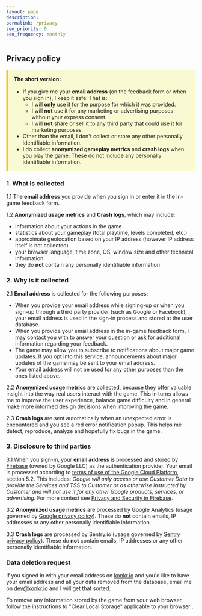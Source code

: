 ```yaml
---
layout: page
description:
permalink: /privacy
seo_priority: 0
seo_frequency: monthly
---
```


## Privacy policy

<div style="padding:16px; background-color: lightgoldenrodyellow;margin: 0px;margin-bottom:16px; border-left: 4px solid #ffc107">
<b>The short version:</b>
<ul style="margin-bottom: 0; margin-top: 16px">
 <li>
  If you give me your <b>email address</b> (on the feedback form or when you sign in), I keep it safe. That is:
  <ul>   
    <li> I will <b>only</b> use it for the purpose for which it was provided. </li>
    <li> I will <b>not</b> use it for any marketing or advertising purposes without your express consent.</li>
    <li> I will <b>not</b> share or sell it to any third party that could use it for marketing purposes.</li>
  </ul>
 </li>
 <li>Other than the email, I don't collect or store any other personally identifiable information. </li>
 <li>I do collect <b>anonymized gameplay metrics</b> and <b>crash logs</b> when you play the game. These do not include any personally identifiable information.</li>
</ul>
</div>


### 1. What is collected

1.1 The **email address** you provide when you sign in or enter it in the in-game feedback form. 
 
1.2 **Anonymized usage metrics** and **Crash logs**, which may include:
    
  * information about your actions in the game 
  * statistics about your gameplay (total playtime, levels completed, etc.)
  * approximate geolocation based on your IP address (however IP address itself is not collected)
  * your browser language, time zone, OS, window size and other technical information
  * they do **not** contain any personally identifiable information
 
### 2. Why is it collected

2.1 **Email address** is collected for the following purposes:
 
 * When you provide your email address while signing-up or when you sign-up through a third party provider (such as Google or Facebook),
     your email address is used in the sign-in process and stored at the user database.
 * When you provide your email address in the in-game feedback form, I may contact you with to answer your question 
   or ask for additional information regarding your feedback. 
 * The game may allow you to subscribe to notifications about major game updates.
 If you opt into this service, announcements about major updates of the game may be sent to your email address.
 * Your email address will not be used for any other purposes than the ones listed above.

2.2 **Anonymized usage metrics** are collected, because they offer valuable insight into the way real users interact
     with the game. This in turns allows me to improve the user experience, balance game difficulty and in general make more informed
     design decisions when improving the game.

2.3 **Crash logs** are sent automatically when an unexpected error is encountered and you see a red error notification popup. 
     This helps me detect, reproduce, analyze and hopefully fix bugs in the game.

### 3. Disclosure to third parties
3.1 When you sign-in, your **email address** is processed and stored by [Firebase](https://firebase.google.com/) (owned by Google LLC) as the authentication provider.
   Your email is processed according to [terms of use of the Google Cloud Platform](https://cloud.google.com/terms/), section 5.2. This includes:
     *Google will only access or use Customer Data to provide the Services and TSS to Customer or as otherwise instructed by Customer and will not use it for any other Google products, services, or advertising.*
     For more context see [Privacy and Security in Firebase](https://firebase.google.com/support/privacy). 
 
3.2 **Anonymized usage metrics** are processed by Google Analytics (usage governed by [Google privacy policy](https://policies.google.com/privacy)).
 These do **not** contain emails, IP addresses or any other personally identifiable information.
   
3.3 **Crash logs** are processed by Sentry.io (usage governed by [Sentry privacy policy](https://sentry.io/privacy/)).
 These do **not** contain emails, IP addresses or any other personally identifiable information.

### Data deletion request

If you signed in with your email address on [konkr.io](https://www.konkr.io) and you'd like to have your email address and all your data removed from the database,
email me on [dev@konkr.io](mailto:{{site.email}}) and I will get that sorted.

To remove any information stored by the game from your web browser, follow the instructions 
to "Clear Local Storage" applicable to your browser .
